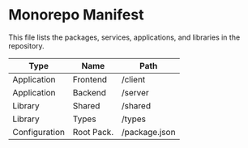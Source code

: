 # Monorepo Manifest

This file lists the packages, services, applications, and libraries in the repository.

| Type          | Name      | Path           |
|---------------|-----------|----------------|
| Application   | Frontend  | /client        |
| Application   | Backend   | /server        |
| Library       | Shared    | /shared        |
| Library       | Types     | /types         |
| Configuration | Root Pack.| /package.json  |
